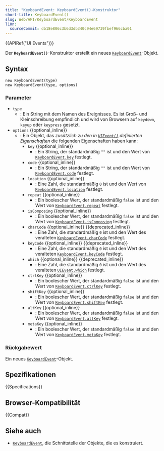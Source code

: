 ```yaml
---
title: "KeyboardEvent: KeyboardEvent()-Konstruktor"
short-title: KeyboardEvent()
slug: Web/API/KeyboardEvent/KeyboardEvent
l10n:
  sourceCommit: db18e806c3b6d3db340c94e69739fbef966cba01
---
```


{{APIRef("UI Events")}}

Der **`KeyboardEvent()`**-Konstruktor erstellt ein neues [`KeyboardEvent`](/de/docs/Web/API/KeyboardEvent)-Objekt.

## Syntax

```js-nolint
new KeyboardEvent(type)
new KeyboardEvent(type, options)
```

### Parameter

- `type`
  - : Ein String mit dem Namen des Ereignisses.
    Es ist Groß- und Kleinschreibung empfindlich und wird von Browsern auf `keydown`, `keyup` oder `keypress` gesetzt.
- `options` {{optional_inline}}
  - : Ein Objekt, das _zusätzlich zu den in [`UIEvent()`](/de/docs/Web/API/UIEvent/UIEvent) definierten Eigenschaften_ die folgenden Eigenschaften haben kann:
    - `key` {{optional_inline}}
      - : Ein String, der standardmäßig `""` ist und den Wert von [`KeyboardEvent.key`](/de/docs/Web/API/KeyboardEvent/key) festlegt.
    - `code` {{optional_inline}}
      - : Ein String, der standardmäßig `""` ist und den Wert von [`KeyboardEvent.code`](/de/docs/Web/API/KeyboardEvent/code) festlegt.
    - `location` {{optional_inline}}
      - : Eine Zahl, die standardmäßig `0` ist und den Wert von [`KeyboardEvent.location`](/de/docs/Web/API/KeyboardEvent/location) festlegt.
    - `repeat` {{optional_inline}}
      - : Ein boolescher Wert, der standardmäßig `false` ist und den Wert von [`KeyboardEvent.repeat`](/de/docs/Web/API/KeyboardEvent/repeat) festlegt.
    - `isComposing` {{optional_inline}}
      - : Ein boolescher Wert, der standardmäßig `false` ist und den Wert von [`KeyboardEvent.isComposing`](/de/docs/Web/API/KeyboardEvent/isComposing) festlegt.
    - `charCode` {{optional_inline}} {{deprecated_inline}}
      - : Eine Zahl, die standardmäßig `0` ist und den Wert des veralteten [`KeyboardEvent.charCode`](/de/docs/Web/API/KeyboardEvent/charCode) festlegt.
    - `keyCode` {{optional_inline}} {{deprecated_inline}}
      - : Eine Zahl, die standardmäßig `0` ist und den Wert des veralteten [`KeyboardEvent.keyCode`](/de/docs/Web/API/KeyboardEvent/keyCode) festlegt.
    - `which` {{optional_inline}} {{deprecated_inline}}
      - : Eine Zahl, die standardmäßig `0` ist und den Wert des veralteten [`UIEvent.which`](/de/docs/Web/API/UIEvent/which) festlegt.
    - `ctrlKey` {{optional_inline}}
      - : Ein boolescher Wert, der standardmäßig `false` ist und den Wert von [`KeyboardEvent.ctrlKey`](/de/docs/Web/API/KeyboardEvent/ctrlKey) festlegt.
    - `shiftKey` {{optional_inline}}
      - : Ein boolescher Wert, der standardmäßig `false` ist und den Wert von [`KeyboardEvent.shiftKey`](/de/docs/Web/API/KeyboardEvent/shiftKey) festlegt.
    - `altKey` {{optional_inline}}
      - : Ein boolescher Wert, der standardmäßig `false` ist und den Wert von [`KeyboardEvent.altKey`](/de/docs/Web/API/KeyboardEvent/altKey) festlegt.
    - `metaKey` {{optional_inline}}
      - : Ein boolescher Wert, der standardmäßig `false` ist und den Wert von [`KeyboardEvent.metaKey`](/de/docs/Web/API/KeyboardEvent/metaKey) festlegt.

### Rückgabewert

Ein neues [`KeyboardEvent`](/de/docs/Web/API/KeyboardEvent)-Objekt.

## Spezifikationen

{{Specifications}}

## Browser-Kompatibilität

{{Compat}}

## Siehe auch

- [`KeyboardEvent`](/de/docs/Web/API/KeyboardEvent), die Schnittstelle der Objekte, die es konstruiert.
